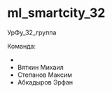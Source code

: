 # ml_smartcity_32
УрФу_32_группа

Команда:

- 
- Вяткин Михаил
- Степанов Максим
- Абкадыров Эрфан



